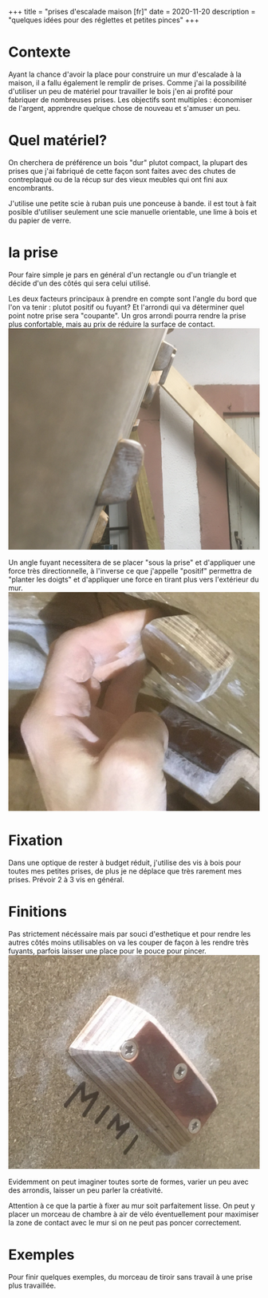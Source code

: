+++
title = "prises d'escalade maison [fr]"
date = 2020-11-20
description = "quelques idées pour des réglettes et petites pinces"
+++

# Contexte
Ayant la chance d'avoir la place pour construire un mur d'escalade à la maison, il a fallu également le remplir de prises. Comme j'ai la possibilité d'utiliser un peu de matériel pour travailler le bois j'en ai profité pour fabriquer de nombreuses prises. Les objectifs sont multiples : économiser de l'argent, apprendre quelque chose de nouveau et s'amuser un peu.


# Quel matériel?
On cherchera de préférence un bois "dur" plutot compact, la plupart des prises que j'ai fabriqué de cette façon sont faites avec des chutes de contreplaqué ou de la récup sur des vieux meubles qui ont fini aux encombrants.

J'utilise une petite scie à ruban puis une ponceuse à bande. il est tout à fait posible d'utiliser seulement une scie manuelle orientable, une lime à bois et du papier de verre.



# la prise
Pour faire simple je pars en général d'un rectangle ou d'un triangle et décide d'un des côtés qui sera celui utilisé.
<!-- TODO photo patron -->

Les deux facteurs principaux à prendre en compte sont l'angle du bord que l'on va tenir : plutot positif ou fuyant? Et l'arrondi qui va déterminer quel point notre prise sera "coupante".
Un gros arrondi pourra rendre la prise plus confortable, mais au prix de réduire la surface de contact.
![very-rounded](/img/holds/very-rounded.JPG)

Un angle fuyant necessitera de se placer "sous la prise" et d'appliquer une force très directionnelle, à l'inverse ce que j'appelle "positif" permettra de "planter les doigts" et d'appliquer une force en tirant plus vers l'extérieur du mur.
![very-incut](/img/holds/very-incut.JPG)



# Fixation
Dans une optique de rester à budget réduit, j'utilise des vis à bois pour toutes mes petites prises, de plus je ne déplace que très rarement mes prises.
Prévoir 2 à 3 vis en général.


# Finitions

Pas strictement nécéssaire mais par souci d'esthetique et pour rendre les autres côtés moins utilisables on va les couper de façon à les rendre très fuyants, parfois laisser une place pour le pouce pour pincer.
![small-edge](/img/holds/small-edge.JPG)

Evidemment on peut imaginer toutes sorte de formes, varier un peu avec des arrondis, laisser un peu parler la créativité.

Attention à ce que la partie à fixer au mur soit parfaitement lisse. On peut y placer un morceau de chambre à air de vélo éventuellement pour maximiser la zone de contact avec le mur si on ne peut pas poncer correctement.


# Exemples 
Pour finir quelques exemples, du morceau de tiroir sans travail à une prise plus travaillée.
<!-- TODO photo truc sans travail -->
<!-- TODO photo prise coupante carrée-->
<!-- TODO photo prise basique propre -->
<!-- TODO photo prise bien finie -->
